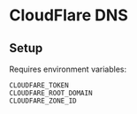 
# CloudFlare DNS

## Setup

Requires environment variables:

```
CLOUDFARE_TOKEN
CLOUDFARE_ROOT_DOMAIN
CLOUDFARE_ZONE_ID
```
